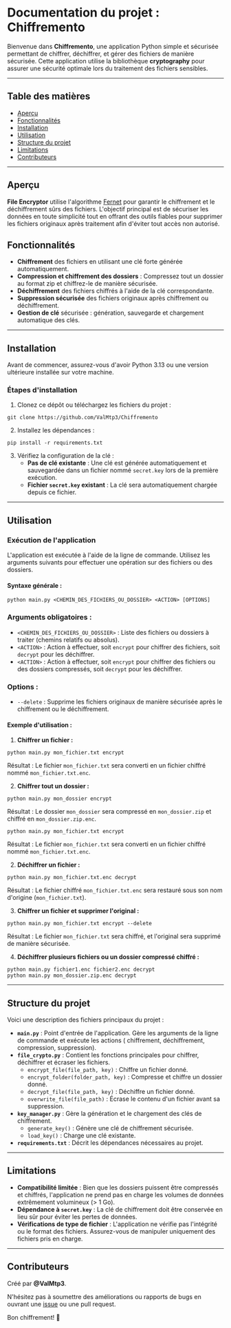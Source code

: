 # Documentation du projet : Chiffremento

Bienvenue dans **Chiffremento**, une application Python simple et sécurisée permettant de chiffrer, déchiffrer, et gérer
des fichiers de manière sécurisée. Cette application utilise la bibliothèque **cryptography** pour assurer une sécurité
optimale lors du traitement des fichiers sensibles.

---

## Table des matières

- [Aperçu](#aperçu)
- [Fonctionnalités](#fonctionnalités)
- [Installation](#installation)
- [Utilisation](#utilisation)
- [Structure du projet](#structure-du-projet)
- [Limitations](#limitations)
- [Contributeurs](#contributeurs)

---

## Aperçu

**File Encryptor** utilise l'algorithme [Fernet](https://cryptography.io/en/latest/fernet/) pour garantir le chiffrement
et le déchiffrement sûrs des fichiers. L'objectif principal est de sécuriser les données en toute simplicité tout en
offrant des outils fiables pour supprimer les fichiers originaux après traitement afin d'éviter tout accès non autorisé.

## Fonctionnalités

- **Chiffrement** des fichiers en utilisant une clé forte générée automatiquement.
- **Compression et chiffrement des dossiers** : Compressez tout un dossier au format zip et chiffrez-le de manière
  sécurisée.
- **Déchiffrement** des fichiers chiffrés à l'aide de la clé correspondante.
- **Suppression sécurisée** des fichiers originaux après chiffrement ou déchiffrement.
- **Gestion de clé** sécurisée : génération, sauvegarde et chargement automatique des clés.

---

## Installation

Avant de commencer, assurez-vous d'avoir Python 3.13 ou une version ultérieure installée sur votre machine.

### Étapes d'installation

1. Clonez ce dépôt ou téléchargez les fichiers du projet :

```shell script
git clone https://github.com/ValMtp3/Chiffremento
```

2. Installez les dépendances :

```shell script
pip install -r requirements.txt
```

3. Vérifiez la configuration de la clé :
    - **Pas de clé existante** : Une clé est générée automatiquement et sauvegardée dans un fichier nommé `secret.key`
      lors de la première exécution.
    - **Fichier `secret.key` existant** : La clé sera automatiquement chargée depuis ce fichier.

---

## Utilisation

### Exécution de l'application

L'application est exécutée à l'aide de la ligne de commande. Utilisez les arguments suivants pour effectuer une
opération sur des fichiers ou des dossiers.

#### Syntaxe générale :

```shell script
python main.py <CHEMIN_DES_FICHIERS_OU_DOSSIER> <ACTION> [OPTIONS]
```

### Arguments obligatoires :

- `<CHEMIN_DES_FICHIERS_OU_DOSSIER>` : Liste des fichiers ou dossiers à traiter (chemins relatifs ou absolus).
- `<ACTION>` : Action à effectuer, soit `encrypt` pour chiffrer des fichiers, soit `decrypt` pour les déchiffrer.
- `<ACTION>` : Action à effectuer, soit `encrypt` pour chiffrer des fichiers ou des dossiers compressés, soit `decrypt`
  pour les déchiffrer.

### Options :

- `--delete` : Supprime les fichiers originaux de manière sécurisée après le chiffrement ou le déchiffrement.

#### Exemple d'utilisation :

1. **Chiffrer un fichier :**

```shell script
python main.py mon_fichier.txt encrypt
```

Résultat : Le fichier `mon_fichier.txt` sera converti en un fichier chiffré nommé `mon_fichier.txt.enc`.

2. **Chiffrer tout un dossier :**

```shell script
python main.py mon_dossier encrypt
```

Résultat : Le dossier `mon_dossier` sera compressé en `mon_dossier.zip` et chiffré en `mon_dossier.zip.enc`.

```shell script
python main.py mon_fichier.txt encrypt
```

Résultat : Le fichier `mon_fichier.txt` sera converti en un fichier chiffré nommé `mon_fichier.txt.enc`.

2. **Déchiffrer un fichier :**

```shell script
python main.py mon_fichier.txt.enc decrypt
```

Résultat : Le fichier chiffré `mon_fichier.txt.enc` sera restauré sous son nom d'origine (`mon_fichier.txt`).

3. **Chiffrer un fichier et supprimer l'original :**

```shell script
python main.py mon_fichier.txt encrypt --delete
```

Résultat : Le fichier `mon_fichier.txt` sera chiffré, et l'original sera supprimé de manière sécurisée.

4. **Déchiffrer plusieurs fichiers ou un dossier compressé chiffré :**

```shell script
python main.py fichier1.enc fichier2.enc decrypt
python main.py mon_dossier.zip.enc decrypt
```

---

## Structure du projet

Voici une description des fichiers principaux du projet :

- **`main.py`** : Point d'entrée de l'application. Gère les arguments de la ligne de commande et exécute les actions (
  chiffrement, déchiffrement, compression, suppression).
- **`file_crypto.py`** : Contient les fonctions principales pour chiffrer, déchiffrer et écraser les fichiers.
    - `encrypt_file(file_path, key)` : Chiffre un fichier donné.
    - `encrypt_folder(folder_path, key)` : Compresse et chiffre un dossier donné.
    - `decrypt_file(file_path, key)` : Déchiffre un fichier donné.
    - `overwrite_file(file_path)` : Écrase le contenu d'un fichier avant sa suppression.
- **`key_manager.py`** : Gère la génération et le chargement des clés de chiffrement.
    - `generate_key()` : Génère une clé de chiffrement sécurisée.
    - `load_key()` : Charge une clé existante.
- **`requirements.txt`** : Décrit les dépendances nécessaires au projet.

---

## Limitations

- **Compatibilité limitée** : Bien que les dossiers puissent être compressés et chiffrés, l'application ne prend pas en
  charge les volumes de données extrêmement volumineux (> 1 Go).
- **Dépendance à `secret.key`** : La clé de chiffrement doit être conservée en lieu sûr pour éviter les pertes de
  données.
- **Vérifications de type de fichier** : L'application ne vérifie pas l'intégrité ou le format des fichiers.
  Assurez-vous de manipuler uniquement des fichiers pris en charge.

---

## Contributeurs

Créé par **@ValMtp3**.

N'hésitez pas à soumettre des améliorations ou rapports de bugs en ouvrant
une [issue](https://github.com/votre-repo/issues) ou une pull request.

Bon chiffrement! 🎉